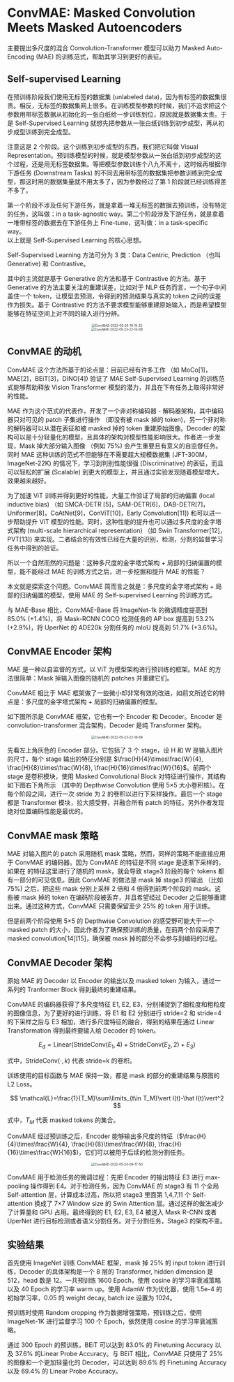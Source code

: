
# ConvMAE: Masked Convolution Meets Masked Autoencoders 

主要提出多尺度的混合 Convolution-Transformer 模型可以助力 Masked Auto-Encoding (MAE) 的训练范式，帮助其学习到更好的表征。

## Self-supervised Learning  

在预训练阶段我们使用无标签的数据集 (unlabeled data)，因为有标签的数据集很贵。相反，无标签的数据集网上很多。在训练模型参数的时候，我们不追求把这个参数用带标签数据从初始化的一张白纸给一步训练到位，原因就是数据集太贵。于是 Self-Supervised Learning 就想先把参数从一张白纸训练到初步成型，再从初步成型训练到完全成型。

注意这是 2 个阶段。这个训练到初步成型的东西，我们把它叫做 Visual Representation。预训练模型的时候，就是模型参数从一张白纸到初步成型的这个过程，还是用无标签数据集。等把模型参数训练个八九不离十，这时候再根据你下游任务 (Downstream Tasks) 的不同去用带标签的数据集把参数训练到完全成型，那这时用的数据集量就不用太多了，因为参数经过了第 1 阶段就已经训练得差不多了。  

第一个阶段不涉及任何下游任务，就是拿着一堆无标签的数据去预训练，没有特定的任务，这叫做：in a task-agnostic way。第二个阶段涉及下游任务，就是拿着一堆带标签的数据去在下游任务上 Fine-tune，这叫做：in a task-specific way。  
以上就是 Self-Supervised Learning 的核心思想。

Self-Supervised Learning 方法可分为 3 类：Data Centric, Prediction （也叫 Generative) 和 Contrastive。

其中的主流就是基于 Generative 的方法和基于 Contrastive 的方法。基于 Generative 的方法主要关注的重建误差，比如对于 NLP 任务而言，一个句子中间盖住一个 token，让模型去预测，令得到的预测结果与真实的 token 之间的误差作为损失。基于 Contrastive 的方法不要求模型能够重建原始输入，而是希望模型能够在特征空间上对不同的输入进行分辨。

<div align=center><img src="/assets/ConvMAE-2022-05-24-18-15-22.png" alt="ConvMAE-2022-05-24-18-15-22" style="zoom:50%;" /></div>

<div align=center><img src="/assets/ConvMAE-2022-05-23-22-14-08.png" alt="ConvMAE-2022-05-23-22-14-08" style="zoom:50%;" /></div>

## ConvMAE 的动机

ConvMAE 这个方法所基于的论点是：目前已经有许多工作 （如 MoCo[1]，MAE[2]，BEiT[3]，DINO[4]) 验证了 MAE Self-Supervised Learning 的训练范式能够帮助释放 Vision Transformer 模型的潜力，并且在下有任务上取得非常好的性能。

MAE 作为这个范式的代表作，开发了一个非对称编码器 - 解码器架构，其中编码器只对可见的 patch 子集进行操作 （即没有被 mask 掉的 token)，另一个非对称的解码器可以从潜在表征和被 masked 掉的 token 重建原始图像。Decoder 的架构可以是十分轻量化的模型，且具体的架构对模型性能影响很大。作者进一步发现，Mask 掉大部分输入图像 （例如 75%) 会产生重要且有意义的自监督任务。同时 MAE 这种训练的范式不但能够在不需要超大规模数据集 (JFT-300M，ImageNet-22K) 的情况下，学习到判别性能很强 (Discriminative) 的表征，而且可以轻松的扩展 (Scalable) 到更大的模型上，并且通过实验发现随着模型增大，效果越来越好。

为了加速 ViT 训练并得到更好的性能，大量工作验证了局部的归纳偏置 (local inductive bias) （如 SMCA-DETR [5]，SAM-DETR[6]，DAB-DETR[7]，Uniformer[8]，CoAtNet[9]，ConViT[10]，Early Convolution[11]) 和可以进一步帮助提升 ViT 模型的性能。同时，这种性能的提升也可以通过多尺度的金字塔式架构 (multi-scale hierarchical representation) （如 Swin Transformer[12]，PVT[13]) 来实现。二者结合的有效性已经在大量的识别，检测，分割的监督学习任务中得到的验证。

所以一个自然而然的问题是：这种多尺度的金字塔式架构 + 局部的归纳偏置的模型，能不能经过 MAE 的训练方式之后，进一步挖掘和提升 MAE 的性能？ 

本文就是探索这个问题。ConvMAE 简而言之就是：多尺度的金字塔式架构 + 局部的归纳偏置的模型，使用 MAE 的 Self-supervised Learning 的训练方式。

与 MAE-Base 相比，ConvMAE-Base 将 ImageNet-1k 的微调精度提高到 85.0% (+1.4%)，将 Mask-RCNN COCO 检测任务的 AP box 提高到 53.2% (+2.9%)，将 UperNet 的 ADE20k 分割任务的 mIoU 提高到 51.7% (+3.6%)。

## ConvMAE Encoder 架构

MAE 是一种以自监督的方式，以 ViT 为模型架构进行预训练的框架。MAE 的方法很简单：Mask 掉输入图像的随机的 patches 并重建它们。

ConvMAE 相比于 MAE 框架做了一些微小却非常有效的改进，如前文所述它的特点是：多尺度的金字塔式架构 + 局部的归纳偏置的模型。

如下图所示是 ConvMAE 框架，它也有一个 Encoder 和 Decoder。Encoder 是 convolution-transformer 混合架构，Decoder 是纯 Transformer 架构。

<div align=center><img src="/assets/ConvMAE-2022-05-23-22-16-59.png" alt="ConvMAE-2022-05-23-22-16-59" style="zoom:50%;" /></div>

先看左上角灰色的 Encoder 部分。它包括了 3 个 stage，设 H 和 W 是输入图片的尺寸，每个 stage 输出的特征分别是 $\frac{H}{4}\times\frac{W}{4}, \frac{H}{8}\times\frac{W}{8}, \frac{H}{16}\times\frac{W}{16}$。前两个 stage 是卷积模块，使用 Masked Convolutional Block 对特征进行操作，其结构如下图右下角所示 （其中的 Depthwise Convolution 使用 5×5 大小卷积核）。在每个阶段之间，进行一次 stride 为 2 的卷积以进行下采样操作。最后一个 stage 都是 Transformer 模块，拉大感受野，并融合所有 patch 的特征。另外作者发现绝对位置编码性能是最优的。  

## ConvMAE mask 策略

MAE 对输入图片的 patch 采用随机 mask 策略，然而，同样的策略不能直接应用于 ConvMAE 的编码器。因为 ConvMAE 的特征是不同 stage 是逐渐下采样的，如果在 的特征这里进行了随机的 mask，就会导致 stage3 阶段的每个 tokens 都有一部分的可见信息。因此 ConvMAE 的做法是 mask 掉 stage3 的输出 （比如 75%) 之后，把这些 mask 分别上采样 2 倍和 4 倍得到前两个阶段的 mask。这些被 mask 掉的 token 在编码阶段被丢弃，并且希望经过 Decoder 之后能够重建出来。通过这种方式，ConvMAE 只需要保留至少 25% 的 token 用于训练。

但是前两个阶段使用 5×5 的 Depthwise Convolution 的感受野可能大于一个 masked patch 的大小，因此作者为了确保预训练的质量，在前两个阶段采用了 masked convolution[14][15]，确保被 mask 掉的部分不会参与到编码的过程。

## ConvMAE Decoder 架构

原始 MAE 的 Decoder 以 Encoder 的输出以及 masked token 为输入，通过一系列的 Tranformer Block 得到最终的重建结果。

ConvMAE 的编码器获得了多尺度特征 E1, E2, E3，分别捕捉到了细粒度和粗粒度的图像信息，为了更好的进行训练，将 E1 和 E2 分别进行 stride=2 和 stride=4 的下采样之后与 E3 相加，进行多尺度特征的融合，得到的结果在通过 Linear Transformation 得到最终要输入给 Decoder 的 token。

$$
E_d = \text{Linear}(\text{StrideConv}(E_1,4) + \text{StrideConv}(E_2, 2) + E_3)
$$

式中，$\text{StrideConv}(\cdot,k)$ 代表 stride=k 的卷积。

训练使用的目标函数与 MAE 保持一致，都是 mask 的部分的重建结果与原图的 L2 Loss。

$$
\mathcal{L}=\frac{1}{T_M}\sum\limits_{t\in T_M}\vert I(t)-\hat I(t)\vert^2
$$

式中，$T_M$ 代表 masked tokens 的集合。

ConvMAE 经过预训练之后，Encoder 能够输出多尺度的特征（$\frac{H}{4}\times\frac{W}{4}, \frac{H}{8}\times\frac{W}{8}, \frac{H}{16}\times\frac{W}{16}$)，它们可以被用于后续的检测分割任务。

<div align=center><img src="/assets/ConvMAE-2022-05-24-09-17-50.png" alt="ConvMAE-2022-05-24-09-17-50" style="zoom:50%;" /></div>

ConvMAE 用于检测任务的微调过程：先把 Encoder 的输出特征 E3 进行 max-pooling 操作得到 E4。对于检测任务，因为 ConvMAE 的 stage3 有 11 个全局 Self-attention 层，计算成本过高，所以把 stage3 里面第 1,4,7,11 个 Self-attention 换成了 7×7 Window size 的 Swin Attention 层。通过这样的做法减少了计算量和 GPU 占用。最终得到的 E1, E2, E3, E4 被送入 Mask R-CNN 或者 UperNet 进行目标检测或者语义分割任务。对于分割任务，Stage3 的架构不变。

## 实验结果

首先使用 ImageNet 训练 ConvMAE 框架，mask 掉 25% 的 input token 进行训练，Decoder 的具体架构是一个 8 层的 Transformer, hidden dimension 是 512，head 数是 12。一共预训练 1600 Epoch，使用 cosine 的学习率衰减策略以及 40 Epoch 的学习率 warm up。使用 AdamW 作为优化器，使用 1.5e-4 的初始学习率，0.05 的 weight decay, batch ize 设置为 1024。

预训练时使用 Random cropping 作为数据增强策略，预训练之后，使用 ImageNet-1K 进行监督学习 100 个 Epoch，依然使用 cosine 的学习率衰减策略。

通过 300 Epoch 的预训练，BEiT 可以达到 83.0% 的 Finetuning Accuracy 以及 37.6% 的Linear Probe Accuracy。与 BEiT 相比，ConvMAE 只使用了 25% 的图像和一个更加轻量化的 Decoder，可以达到 89.6% 的 Finetuning Accuracy 以及 69.4% 的 Linear Probe Accuracy。
